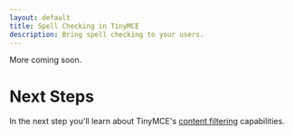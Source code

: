 ```yaml
---
layout: default
title: Spell Checking in TinyMCE
description: Bring spell checking to your users.
---
```


More coming soon.

# Next Steps

In the next step you'll learn about TinyMCE's [content filtering](../content-filtering/) capabilities.
